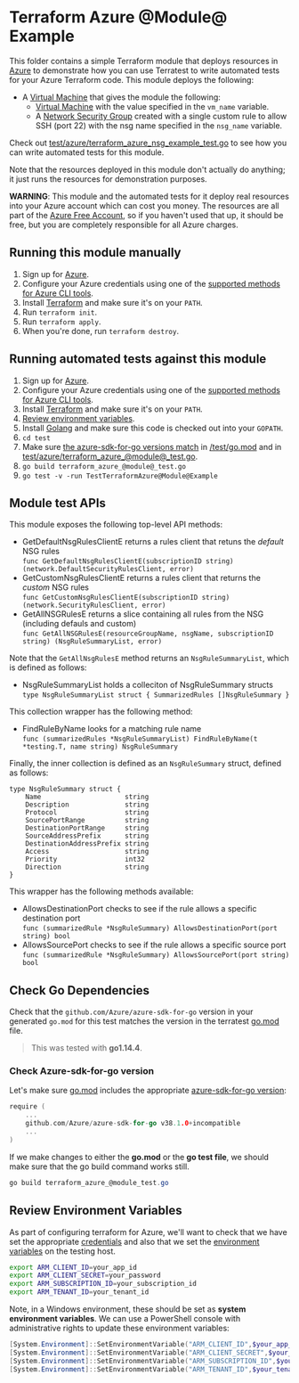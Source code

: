 # Terraform Azure @Module@ Example

This folder contains a simple Terraform module that deploys resources in [Azure](https://azure.microsoft.com/) to demonstrate how you can use Terratest to write automated tests for your Azure Terraform code. This module deploys the following:

* A [Virtual Machine](https://azure.microsoft.com/en-us/services/virtual-machines/) that gives the module the following:
    * [Virtual Machine](https://docs.microsoft.com/en-us/azure/virtual-machines/) with the value specified in the `vm_name` variable.
    * A [Network Security Group](https://docs.microsoft.com/en-us/azure/virtual-network/network-security-groups-overview) created with a single custom rule to allow SSH (port 22) with the nsg name specified in the `nsg_name` variable.

Check out [test/azure/terraform_azure_nsg_example_test.go](/test/azure/terraform_azure_nsg_example_test.go) to see how you can write
automated tests for this module.

Note that the resources deployed in this module don't actually do anything; it just runs the resources for
demonstration purposes.

**WARNING**: This module and the automated tests for it deploy real resources into your Azure account which can cost you
money. The resources are all part of the [Azure Free Account](https://azure.microsoft.com/en-us/free/), so if you haven't used that up,
it should be free, but you are completely responsible for all Azure charges.

## Running this module manually

1. Sign up for [Azure](https://azure.microsoft.com/).
1. Configure your Azure credentials using one of the [supported methods for Azure CLI
   tools](https://docs.microsoft.com/en-us/cli/azure/azure-cli-configuration?view=azure-cli-latest).
1. Install [Terraform](https://www.terraform.io/) and make sure it's on your `PATH`.
1. Run `terraform init`.
1. Run `terraform apply`.
1. When you're done, run `terraform destroy`.

## Running automated tests against this module

1. Sign up for [Azure](https://azure.microsoft.com/).
1. Configure your Azure credentials using one of the [supported methods for Azure CLI
   tools](https://docs.microsoft.com/en-us/cli/azure/azure-cli-configuration?view=azure-cli-latest).
1. Install [Terraform](https://www.terraform.io/) and make sure it's on your `PATH`.
1. [Review environment variables](#review-environment-variables).
1. Install [Golang](https://golang.org/) and make sure this code is checked out into your `GOPATH`.
1. `cd test`
1. Make sure [the azure-sdk-for-go versions match](#check-go-dependencies) in [/test/go.mod](/test/go.mod) and in [test/azure/terraform_azure_@module@_test.go](/test/terraform_azure_nic_test.go).
1. `go build terraform_azure_@module@_test.go`
1. `go test -v -run TestTerraformAzure@Module@Example`

## Module test APIs

This module exposes the following top-level API methods:

- GetDefaultNsgRulesClientE returns a rules client that retuns the _default_ NSG rules<br>
`func GetDefaultNsgRulesClientE(subscriptionID string) (network.DefaultSecurityRulesClient, error)`
- GetCustomNsgRulesClientE returns a rules client that returns the _custom_ NSG rules<br>
`func GetCustomNsgRulesClientE(subscriptionID string) (network.SecurityRulesClient, error)`
- GetAllNSGRulesE returns a slice containing all rules from the NSG (including defauls and custom)<br>
`func GetAllNSGRulesE(resourceGroupName, nsgName, subscriptionID string) (NsgRuleSummaryList, error)`

Note that the `GetAllNsgRulesE` method returns an `NsgRuleSummaryList`, which is defined as follows:

- NsgRuleSummaryList holds a colleciton of NsgRuleSummary structs<br>
` type NsgRuleSummaryList struct { SummarizedRules []NsgRuleSummary } `

This collection wrapper has the following method:

- FindRuleByName looks for a matching rule name <br>
`func (summarizedRules *NsgRuleSummaryList) FindRuleByName(t *testing.T, name string) NsgRuleSummary`

Finally, the inner collection is defined as an `NsgRuleSummary` struct, defined as follows:

```
type NsgRuleSummary struct {
	Name                     string
	Description              string
	Protocol                 string
	SourcePortRange          string
	DestinationPortRange     string
	SourceAddressPrefix      string
	DestinationAddressPrefix string
	Access                   string
	Priority                 int32
	Direction                string
}
```

This wrapper has the following methods available:

- AllowsDestinationPort checks to see if the rule allows a specific destination port<br>
`func (summarizedRule *NsgRuleSummary) AllowsDestinationPort(port string) bool`
- AllowsSourcePort checks to see if the rule allows a specific source port<br>
`func (summarizedRule *NsgRuleSummary) AllowsSourcePort(port string) bool`

## Check Go Dependencies

Check that the `github.com/Azure/azure-sdk-for-go` version in your generated `go.mod` for this test matches the version in the terratest [go.mod](https://github.com/gruntwork-io/terratest/blob/master/go.mod) file.  

> This was tested with **go1.14.4**.

### Check Azure-sdk-for-go version

Let's make sure [go.mod](https://github.com/gruntwork-io/terratest/blob/master/go.mod) includes the appropriate [azure-sdk-for-go version](https://github.com/Azure/azure-sdk-for-go/releases/tag/v38.1.0):

```go
require (
    ...
    github.com/Azure/azure-sdk-for-go v38.1.0+incompatible
    ...
)
```

If we make changes to either the **go.mod** or the **go test file**, we should make sure that the go build command works still.

```powershell
go build terraform_azure_@module_test.go
```

## Review Environment Variables

As part of configuring terraform for Azure, we'll want to check that we have set the appropriate [credentials](https://docs.microsoft.com/en-us/azure/terraform/terraform-install-configure?toc=https%3A%2F%2Fdocs.microsoft.com%2Fen-us%2Fazure%2Fterraform%2Ftoc.json&bc=https%3A%2F%2Fdocs.microsoft.com%2Fen-us%2Fazure%2Fbread%2Ftoc.json#set-up-terraform-access-to-azure) and also that we set the [environment variables](https://docs.microsoft.com/en-us/azure/terraform/terraform-install-configure?toc=https%3A%2F%2Fdocs.microsoft.com%2Fen-us%2Fazure%2Fterraform%2Ftoc.json&bc=https%3A%2F%2Fdocs.microsoft.com%2Fen-us%2Fazure%2Fbread%2Ftoc.json#configure-terraform-environment-variables) on the testing host.

```bash
export ARM_CLIENT_ID=your_app_id
export ARM_CLIENT_SECRET=your_password
export ARM_SUBSCRIPTION_ID=your_subscription_id
export ARM_TENANT_ID=your_tenant_id
```

Note, in a Windows environment, these should be set as **system environment variables**.  We can use a PowerShell console with administrative rights to update these environment variables:

```powershell
[System.Environment]::SetEnvironmentVariable("ARM_CLIENT_ID",$your_app_id,[System.EnvironmentVariableTarget]::Machine)
[System.Environment]::SetEnvironmentVariable("ARM_CLIENT_SECRET",$your_password,[System.EnvironmentVariableTarget]::Machine)
[System.Environment]::SetEnvironmentVariable("ARM_SUBSCRIPTION_ID",$your_subscription_id,[System.EnvironmentVariableTarget]::Machine)
[System.Environment]::SetEnvironmentVariable("ARM_TENANT_ID",$your_tenant_id,[System.EnvironmentVariableTarget]::Machine)
```
